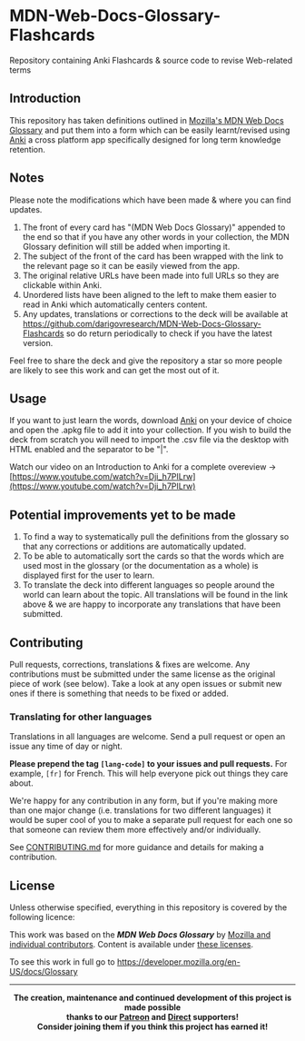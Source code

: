 # MDN-Web-Docs-Glossary-Flashcards
Repository containing Anki Flashcards &amp; source code to revise Web-related terms

## Introduction
This repository has taken definitions outlined in [Mozilla's MDN Web Docs Glossary](https://developer.mozilla.org/en-US/docs/Glossary) and put them into a form which can be easily learnt/revised using <a href="https://apps.ankiweb.net/">Anki</a> a cross platform app specifically designed for long term knowledge retention.

## Notes
Please note the modifications which have been made & where you can find updates.
1. The front of every card has "(MDN Web Docs Glossary)" appended to the end so that if you have any other words in your collection, the MDN Glossary definition will still be added when importing it.
2. The subject of the front of the card has been wrapped with the link to the relevant page so it can be easily viewed from the app.
3. The original relative URLs have been made into full URLs so they are clickable within Anki.
4. Unordered lists have been aligned to the left to make them easier to read in Anki which automatically centers content.
5. Any updates, translations or corrections to the deck will be available at <a href="https://github.com/darigovresearch/MDN-Web-Docs-Glossary-Flashcards">https://github.com/darigovresearch/MDN-Web-Docs-Glossary-Flashcards</a> so do return periodically to check if you have the latest version.

Feel free to share the deck and give the repository a star so more people are likely to see this work and can get the most out of it.

## Usage
If you want to just learn the words, download <a href="https://apps.ankiweb.net/">Anki</a> on your device of choice and open the .apkg file to add it into your collection. If you wish to build the deck from scratch you will need to import the .csv file via the desktop with HTML enabled and the separator to be "|".

Watch our video on an Introduction to Anki for a complete overeview -> [https://www.youtube.com/watch?v=Dji_h7PILrw](https://www.youtube.com/watch?v=Dji_h7PILrw)

## Potential improvements yet to be made
1. To find a way to systematically pull the definitions from the glossary so that any corrections or additions are automatically updated.
2. To be able to automatically sort the cards so that the words which are used most in the glossary (or the documentation as a whole) is displayed first for the user to learn.
3. To translate the deck into different languages so people around the world can learn about the topic. All translations will be found in the link above & we are happy to incorporate any translations that have been submitted.

## Contributing
Pull requests, corrections, translations & fixes are welcome. Any contributions must be submitted under the same license as the original piece of work (see below). Take a look at any open issues or submit new ones if there is something that needs to be fixed or added.

### Translating for other languages
Translations in all languages are welcome. Send a pull request or open an issue any time of day or night.

**Please prepend the tag `[lang-code]` to your issues and pull requests.** For example, `[fr]` for French. This will help everyone pick out things they care about.

We're happy for any contribution in any form, but if you're making more than one major change (i.e. translations for two different languages) it would be super cool of you to make a separate pull request for each one so that someone can review them more effectively and/or individually.

See [CONTRIBUTING.md](CONTRIBUTING.md) for more guidance and details for making a contribution.

## License
Unless otherwise specified, everything in this repository is covered by the following licence:

This work was based on the ***MDN Web Docs Glossary*** by [Mozilla and individual contributors](https://developer.mozilla.org/en-US/docs/Glossary). Content is available under [these licenses](https://developer.mozilla.org/docs/MDN/About#Copyrights_and_licenses).

To see this work in full go to https://developer.mozilla.org/en-US/docs/Glossary

----

<b>
<div align="center">
    The creation, maintenance and continued development of this project is made possible
    <br>
    thanks to our <a href="http://patreon.com/darigovresearch">Patreon</a> and <a href="https://www.darigovresearch.com/donate">Direct</a> supporters!
    <br>
    Consider joining them if you think this project has earned it!
</div>
</b>
